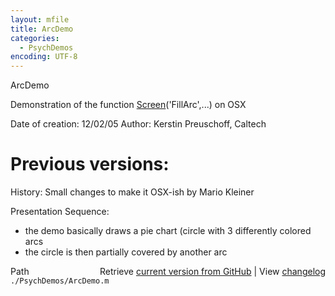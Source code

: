 ```yaml
---
layout: mfile
title: ArcDemo
categories:
  - PsychDemos
encoding: UTF-8
---
```


ArcDemo

Demonstration of the function [Screen](/docs/Screen)\('FillArc',...\) on OSX

Date of creation: 12/02/05
Author: Kerstin Preuschoff, Caltech

# Previous versions:

History:
Small changes to make it OSX-ish by Mario Kleiner

Presentation Sequence:
  - the demo basically draws a pie chart \(circle with 3 differently
  colored arcs
  - the circle is then partially covered by another arc



<div class="code_header" style="text-align:right;">
  <span style="float:left;">Path&nbsp;&nbsp;</span> <span class="counter">Retrieve <a href=
  "https://raw.github.com/Psychtoolbox-3/Psychtoolbox-3/beta/./PsychDemos/ArcDemo.m">current version from GitHub</a> | View <a href=
  "https://github.com/Psychtoolbox-3/Psychtoolbox-3/commits/beta/./PsychDemos/ArcDemo.m">changelog</a></span>
</div>
<div class="code">
  <code>./PsychDemos/ArcDemo.m</code>
</div>
